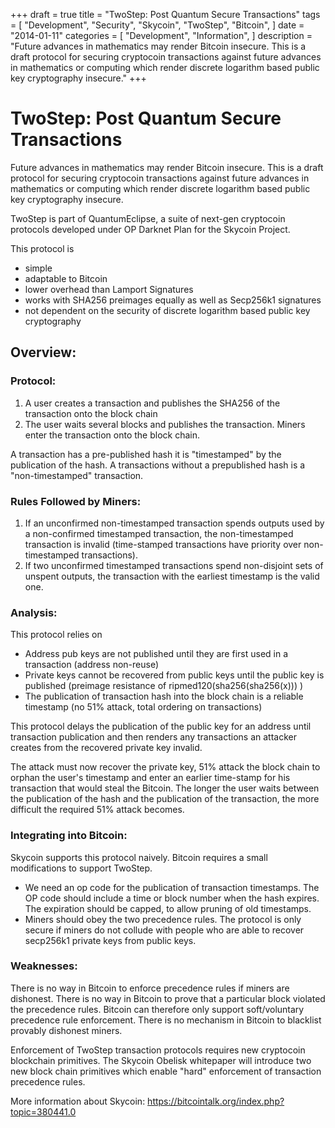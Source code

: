 +++
draft = true
title = "TwoStep: Post Quantum Secure Transactions"
tags = [
    "Development",
    "Security",
    "Skycoin",
    "TwoStep",
    "Bitcoin",
]
date = "2014-01-11"
categories = [
    "Development",
    "Information",
]
description = "Future advances in mathematics may render Bitcoin insecure. This is a draft protocol for securing cryptocoin transactions against future advances in mathematics or computing which render discrete logarithm based public key cryptography insecure."
+++
# TwoStep: Post Quantum Secure Transactions

Future advances in mathematics may render Bitcoin insecure. This is a draft protocol for securing cryptocoin transactions against future advances in mathematics or computing which render discrete logarithm based public key cryptography insecure.

TwoStep is part of QuantumEclipse, a suite of next-gen cryptocoin protocols developed under OP Darknet Plan for the Skycoin Project.

This protocol is
- simple
- adaptable to Bitcoin
- lower overhead than Lamport Signatures
- works with SHA256 preimages equally as well as Secp256k1 signatures
- not dependent on the security of discrete logarithm based public key cryptography

## Overview:

### Protocol:
1) A user creates a transaction and publishes the SHA256 of the transaction onto the block chain
2) The user waits several blocks and publishes the transaction. Miners enter the transaction onto the block chain.

A transaction has a pre-published hash it is "timestamped" by the publication of the hash. A transactions without a prepublished hash is a "non-timestamped" transaction.

### Rules Followed by Miners:
1) If an unconfirmed non-timestamped transaction spends outputs used by a non-confirmed timestamped transaction, the non-timestamped transaction is invalid (time-stamped transactions have priority over non-timestamped transactions).
2) If two unconfirmed timestamped transactions spend non-disjoint sets of unspent outputs, the transaction with the earliest timestamp is the valid one.

### Analysis:

This protocol relies on
- Address pub keys are not published until they are first used in a transaction (address non-reuse)
- Private keys cannot be recovered from public keys until the public key is published (preimage resistance of ripmed120(sha256(sha256(x))) )
- The publication of transaction hash into the block chain is a reliable timestamp (no 51% attack, total ordering on transactions)

This protocol delays the publication of the public key for an address until transaction publication and then renders any transactions an attacker creates from the recovered private key invalid.

The attack must now recover the private key, 51% attack the block chain to orphan the user's timestamp and enter an earlier time-stamp for his transaction that would steal the Bitcoin. The longer the user waits between the publication of the hash and the publication of the transaction, the more difficult the required 51% attack becomes.

### Integrating into Bitcoin:

Skycoin supports this protocol naively. Bitcoin requires a small modifications to support TwoStep.

- We need an op code for the publication of transaction timestamps. The OP code should include a time or block number when the hash expires. The expiration should be capped, to allow pruning of old timestamps.
- Miners should obey the two precedence rules. The protocol is only secure if miners do not collude with people who are able to recover secp256k1 private keys from public keys.

### Weaknesses:

There is no way in Bitcoin to enforce precedence rules if miners are dishonest. There is no way in Bitcoin to prove that a particular block violated the precedence rules. Bitcoin can therefore only support soft/voluntary precedence rule enforcement. There is no mechanism in Bitcoin to blacklist provably dishonest miners.

Enforcement of TwoStep transaction protocols requires new cryptocoin blockchain primitives. The Skycoin Obelisk whitepaper will introduce two new block chain primitives which enable "hard" enforcement of transaction precedence rules.

More information about Skycoin: https://bitcointalk.org/index.php?topic=380441.0
